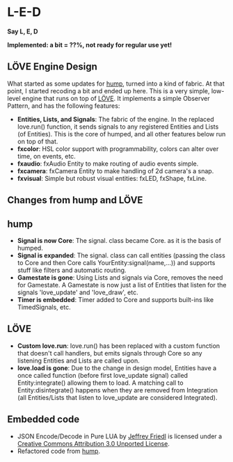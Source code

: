 # L-E-D
**Say L, E, D**

**Implemented: a bit = ??%, not ready for regular use yet!**

LÖVE Engine Design
-----
What started as some updates for [hump](https://github.com/vrld/hump), turned into a kind of fabric. At that point, I started recoding a bit and ended up here. This is a very simple, low-level engine that runs on top of [LÖVE](https://love2d.org). It implements a simple Observer Pattern, and has the following features:

  * **Entities, Lists, and Signals**: The fabric of the engine. In the replaced love.run() function, it sends signals to any registered Entities and Lists (of Entities). This is the core of humped, and all other features below run on top of that.
  * **fxcolor**: HSL color support with programmability, colors can alter over time, on events, etc.
  * **fxaudio**: fxAudio Entity to make routing of audio events simple.
  * **fxcamera**: fxCamera Entity to make handling of 2d camera's a snap.
  * **fxvisual**: Simple but robust visual entities: fxLED, fxShape, fxLine.

## Changes from hump and LÖVE
hump
-----
  * **Signal is now Core**: The signal. class became Core. as it is the basis of humped.
  * **Signal is expanded**: The signal. class can call entities (passing the class to Core and then Core calls YourEntity:signal(name,...)) and supports stuff like filters and automatic routing.
  * **Gamestate is gone**: Using Lists and signals via Core, removes the need for Gamestate. A Gamestate is now just a list of Entities that listen for the signals 'love_update' and 'love_draw', etc.
  * **Timer is embedded**: Timer added to Core and supports built-ins like TimedSignals, etc.

LÖVE
-----
  * **Custom love.run**: love.run() has been replaced with a custom function that doesn't call handlers, but emits signals through Core so any listening Entities and Lists are called upon.
  * **love.load is gone**: Due to the change in design model, Entities have a once called function (before first love_update signal) called Entity:integrate() allowing them to load. A matching call to Entity:disintegrate() happens when they are removed from Integration (all Entities/Lists that listen to love_update are considered Integrated).

## Embedded code
  * JSON Encode/Decode in Pure LUA by [Jeffrey Friedl](http://regex.info/blog/lua/json) is licensed under a [Creative Commons Attribution 3.0 Unported License](http://creativecommons.org/licenses/by/3.0/deed.en_US).
  * Refactored code from [hump](https://github.com/vrld/hump).
